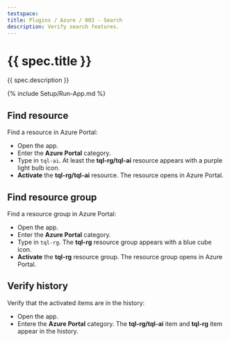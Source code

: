 ```yaml
---
testspace:
title: Plugins / Azure / 003 - Search
description: Verify search features.
---
```


# {{ spec.title }}

{{ spec.description }}

{% include Setup/Run-App.md %}

## Find resource

Find a resource in Azure Portal:

- Open the app.
- Enter the **Azure Portal** category.
- Type in `tql-ai`. At least the **tql-rg/tql-ai** resource appears with a purple light bulb icon.
- **Activate** the **tql-rg/tql-ai** resource. The resource opens in Azure Portal.

## Find resource group

Find a resource group in Azure Portal:

- Open the app.
- Enter the **Azure Portal** category.
- Type in `tql-rg`. The **tql-rg** resource group appears with a blue cube icon.
- **Activate** the **tql-rg** resource group. The resource group opens in Azure Portal.

## Verify history

Verify that the activated items are in the history:

- Open the app.
- Entere the **Azure Portal** category. The **tql-rg/tql-ai** item and **tql-rg** item appear in the history.
